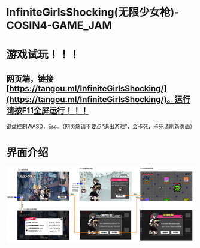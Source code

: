 # InfiniteGirlsShocking(无限少女枪)-COSIN4-GAME_JAM

# 游戏试玩！！！

## 网页端，链接[https://tangou.ml/InfiniteGirlsShocking/](https://tangou.ml/InfiniteGirlsShocking/)。运行请按F11全屏运行！！！

键盘控制WASD，Esc。（网页端请不要点“退出游戏”，会卡死，卡死请刷新页面）

# 界面介绍

![](Introduce.png)
